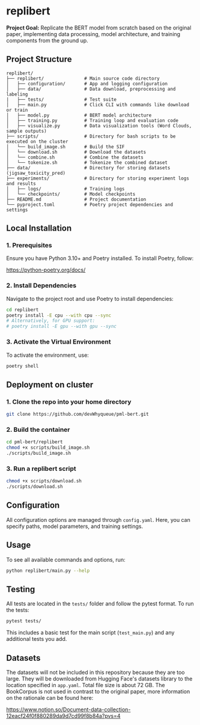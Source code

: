 # replibert

**Project Goal:** Replicate the BERT model from scratch based on the original paper, implementing data processing, model
architecture, and training components from the ground up.

## Project Structure

```
replibert/
├── replibert/               # Main source code directory
│   ├── configuration/       # App and logging configuration
│   ├── data/                # Data download, preprocessing and labeling
|   ├── tests/               # Test suite
│   ├── main.py              # Click CLI with commands like download or train
│   ├── model.py             # BERT model architecture
│   ├── training.py          # Training loop and evaluation code
│   ├── visualize.py         # Data visualization tools (Word Clouds, sample outputs)
├── scripts/                 # Directory for bash scripts to be executed on the cluster
│   └── build_image.sh       # Build the SIF
│   └── download.sh          # Download the datasets
│   └── combine.sh           # Combine the datasets
│   └── tokenize.sh          # Tokenize the combined dataset
├── data/                    # Directory for storing datasets (jigsaw_toxicity_pred)
├── experiments/             # Directory for storing experiment logs and results
│   ├── logs/                # Training logs
│   └── checkpoints/         # Model checkpoints
├── README.md                # Project documentation
└── pyproject.toml           # Poetry project dependencies and settings

```

## Local Installation

### 1. Prerequisites

Ensure you have Python 3.10+ and Poetry installed. To install Poetry, follow:

https://python-poetry.org/docs/

### 2. Install Dependencies

Navigate to the project root and use Poetry to install dependencies:

```bash
cd replibert
poetry install -E cpu --with cpu --sync
# Alternatively, for GPU support:
# poetry install -E gpu --with gpu --sync
```

### 3. Activate the Virtual Environment

To activate the environment, use:

```bash
poetry shell
```

## Deployment on cluster

### 1. Clone the repo into your home directory

```bash
git clone https://github.com/devWhyqueue/pml-bert.git
```

### 2. Build the container

```bash
cd pml-bert/replibert
chmod +x scripts/build_image.sh
./scripts/build_image.sh
```

### 3. Run a replibert script

```bash
chmod +x scripts/download.sh
./scripts/download.sh
```

## Configuration

All configuration options are managed through `config.yaml`. Here, you can specify paths, model parameters, and training
settings.

## Usage

To see all available commands and options, run:

```bash
python replibert/main.py --help
```

## Testing

All tests are located in the `tests/` folder and follow the pytest format. To run the tests:

```bash
pytest tests/
```

This includes a basic test for the main script (`test_main.py`) and any additional tests you add.

## Datasets

The datasets will not be included in this repository because they are too large.
They will be downloaded from Hugging Face's datasets library to the location specified in `app.yaml`.
Total file size is about 72 GB.
The BookCorpus is not used in contrast to the original paper, more information on the rationale can be found here:

https://www.notion.so/Document-data-collection-12eacf24f0f880289da9d7cd99f8b84a?pvs=4
